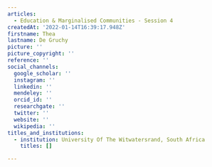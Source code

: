 ```yaml
---
articles:
  - Education & Marginalised Communities - Session 4
createdAt: '2022-01-14T16:39:17.948Z'
firstname: Thea
lastname: De Gruchy
picture: ''
picture_copyright: ''
reference: ''
social_channels:
  google_scholar: ''
  instagram: ''
  linkedin: ''
  mendeley: ''
  orcid_id: ''
  researchgate: ''
  twitter: ''
  website: ''
  wikipedia: ''
titles_and_institutions:
  - institution: University Of The Witwatersrand, South Africa
    titles: []

---
```

